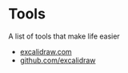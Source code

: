# Tools
A list of tools that make life easier

<ul>
  <li><a href="https://excalidraw.com/">excalidraw.com</a></li>
  <li><a href="https://github.com/excalidraw/excalidraw">github.com/excalidraw</a></li>
</ul>
